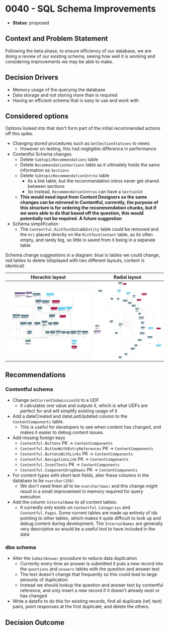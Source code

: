 # 0040 - SQL Schema Improvements

* **Status**: proposed

## Context and Problem Statement

Following the beta phase, to ensure efficiency of our database, we are doing a review of our existing schema, seeing how
well it is working and considering improvements we may be able to make.

## Decision Drivers

- Memory usage of the querying the database
- Data storage and not storing more than is required
- Having an efficient schema that is easy to use and work with

## Considered options

Options looked into that don't form part of the initial recommended actions off this spike.

- Changing stored procedures such as `GetSectionStatuses` to views
    - However on testing, this had negligible difference in performance
- Contentful Schema changes
    - Delete `SubtopicRecommendations` table
    - Delete `RecommendationSections` table as it ultimately holds the same information as `Sections`
    - Delete `SubtopicRecommendationIntros` table
        - Its a link table, but the recommendation intros never get shared between sections
        - So instead, `RecommendationIntros` can have a `SectionId`
    - **This would need input from Content Designers so the same changes can be mirrored in Contentful, currently, the
      purpose of this structure is for ordering the recommendation chunks, but if we were able to do that based off the
      question, this would potentially not be required. A future suggestion**
- Schema simplification
    - The `Contentful.RichTextDataDbEntity` table could be removed and the `Uri` placed directly on the
      `RichTextContent` table, as its often empty, and rarely big, so little is saved from it being in a separate table

Schema change suggestions in a diagram:
blue is tables we could change, red tables to delete (displayed with two different layouts, content is identical)

| Hierachic layout                                                             | Radial layout                                                        |
|------------------------------------------------------------------------------|----------------------------------------------------------------------|
| ![hierarchic layout](/docs/assets/adr_diagrams/adr_40_hierarchic_layout.svg) | ![radial layout](/docs/assets/adr_diagrams/adr_40_radial_layout.svg) |

## Recommendations

### Contentful schema

- Change `GetCurrentSubmissionId` to a UDF
    - It calculates one value and outputs it, which is what UDFs are perfect for and will simplify existing usage of it
- Add a dateCreated and dateLastUpdated column to the `ContentComponents` table.
    - This is useful for developers to see when content has changed, and makes it easier to debug content issues.
- Add missing foreign keys
    - `Contentful.Buttons` PK -> `ContentComponents`
    - `Contentful.ButtonWithEntryReferences` PK -> `ContentComponents`
    - `Contentful.ButtonsWithLinks` PK -> `ContentComponents`
    - `Contentful.NavigationLink` PK -> `ContentComponents`
    - `Contentful.InsetTexts` PK -> `ContentComponents`
    - `Contentful.ComponentDropDowns` PK -> `ContentComponents`
- For content types with short text fields, alter these columns in the database to be `nvarchar(256)`
    - We don't need them all to be `nvarchar(max)` and this change might result in a small improvement in memory
      required for query execution
- Add the column `InternalName` to all content tables:
    - It currently only exists on `Contentful.Categories` and `Contentful.Pages`. Some current tables are made up
      entirely of ids pointing to other tables, which makes it quite difficult to look up and debug content during
      development. The `InternalNames` are generally very descriptive so would be a useful tool to have included in the
      data

### dbo schema

- Alter the `SubmitAnswer` procedure to reduce data duplication
    - Currently every time an answer is submitted it puts a new record into the `questions` and `answers` tables with
      the question and answer text
    - The text doesn't change that frequently so this could lead to large amounts of duplication
    - Instead we should lookup the question and answer text by contentful reference, and only insert a new record if it
      doesn't already exist or has changed
- Write a datafix to do this for existing records, find all duplicate (ref, text) pairs, point responses at the first
  duplicate, and delete the others.

## Decision Outcome
